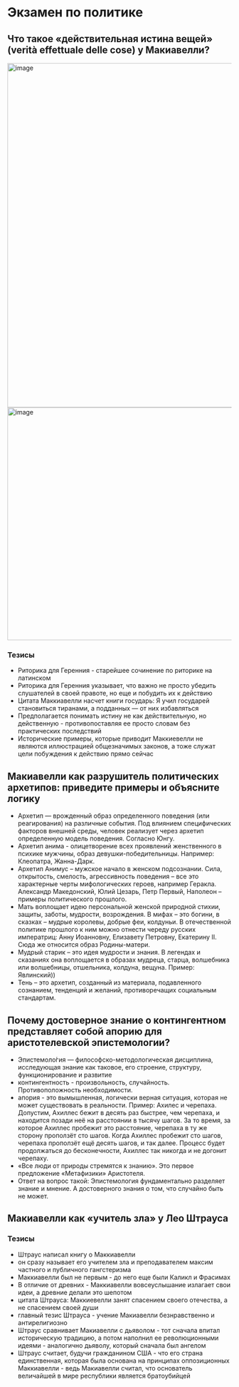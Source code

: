 # Экзамен по политике

## Что такое «действительная истина вещей» (verità effettuale delle cose) у Макиавелли?

<img width="772" alt="image" src="https://github.com/timattt/Tmp/assets/25401699/eb209875-4b8c-477f-9328-764fc477106d">

<img width="522" alt="image" src="https://github.com/timattt/Tmp/assets/25401699/f043764c-a494-4222-a13e-cf92b0fae003">

### Тезисы

* Риторика для Геренния - старейшее сочинение по риторике на латинском
* Риторика для Геренния указывает, что важно не просто убедить слушателей в своей правоте, но еще и побудить их к действию
* Цитата Маккиавелли насчет книги государь: Я учил государей становиться тиранами, а подданных — от них избавляться
* Предполагается понимать истину не как действительную, но действенную - противопоставляя ее просто словам без практических последствий
* Исторические примеры, которые приводит Маккиевелли не являются иллюстрацией общезначимых законов, а тоже служат цели побуждения к действию прямо сейчас

## Макиавелли как разрушитель политических архетипов: приведите примеры и объясните логику

* Архетип — врожденный образ определенного поведения (или реагирования) на различные события. Под влиянием специфических факторов внешней среды, человек реализует через архетип определенную модель поведения. Согласно Юнгу.
* Архетип анима - олицетворение всех проявлений женственного в психике мужчины, образ девушки-победительницы. Например: Клеопатра, Жанна-Дарк.
* Архетип Анимус – мужское начало в женском подсознании. Сила, открытость, смелость, агрессивность поведения – все это характерные черты мифологических героев, например Геракла. Александр Македонский, Юлий Цезарь, Петр Первый, Наполеон – примеры политического прошлого.
* Мать воплощает идею персональной женской природной стихии, защиты, заботы, мудрости, возрождения. В мифах – это богини, в сказках – мудрые королевы, добрые феи, колдуньи. В отечественной политике прошлого к ним можно отнести череду русских императриц: Анну Иоанновну, Елизавету Петровну, Екатерину II. Сюда же относится образ Родины-матери.
* Мудрый старик – это идея мудрости и знания. В легендах и сказаниях она воплощается в образах мудреца, старца, волшебника или волшебницы, отшельника, колдуна, вещуна. Пример: Явлинский))
* Тень – это архетип, созданный из материала, подавленного сознанием, тенденций и желаний, противоречащих социальным стандартам.

## Почему достоверное знание о контингентном представляет собой апорию для аристотелевской эпистемологии?

* Эпистемоло́гия — философско-методологическая дисциплина, исследующая знание как таковое, его строение, структуру, функционирование и развитие
* контингентность - произвольность, случайность. Противоположность необходимости.
* апория - это вымышленная, логически верная ситуация, которая не может существовать в реальности. Пример: Ахилес и черепаха. Допустим, Ахиллес бежит в десять раз быстрее, чем черепаха, и находится позади неё на расстоянии в тысячу шагов. За то время, за которое Ахиллес пробежит это расстояние, черепаха в ту же сторону проползёт сто шагов. Когда Ахиллес пробежит сто шагов, черепаха проползёт ещё десять шагов, и так далее. Процесс будет продолжаться до бесконечности, Ахиллес так никогда и не догонит черепаху.
* «Все люди от природы стремятся к знанию». Это первое предложение «Метафизики» Аристотеля.
* Ответ на вопрос такой: Эпистемология фундаментально разделяет знание и мнение. А достоверного знания о том, что случайно быть не может.

## Макиавелли как «учитель зла» у Лео Штрауса

### Тезисы

* Штраус написал книгу о Маккиавелли
* он сразу называет его учителем зла и преподавателем максим частного и публичного гангстеризма
* Маккиавелли был не первым - до него еще были Каликл и Фрасимах
* В отличие от древних - Маккиавелли вовсеуслышание излагает свои идеи, а древние делали это шепотом
* цитата Штрауса: Маккиевелли занят спасением своего отечества, а не спасением своей души
* главный тезис Штрауса - учение Макиавелли безнравственно и антирелигиозно
* Штраус сравнивает Макиавелли с дьяволом - тот сначала впитал историческую традицию, а потом наполнил ее революционными идеями - аналогично дьяволу, который сначала был ангелом
* Штраус считает, будучи гражданином США - что его страна единственная, которая была основана на принципах оппозиционных Маккиавелли - ведь Макиавелли считал, что основатель величайшей в мире республики является братоубийцей
